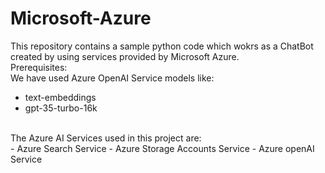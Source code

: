 # Microsoft-Azure
This repository contains a sample python code which wokrs as a ChatBot created by using services provided by Microsoft Azure.
<br>
Prerequisites:
<br>
We have used Azure OpenAI Service models like:
- text-embeddings
- gpt-35-turbo-16k
<br>
The Azure AI Services used in this project are:
<br>
- Azure Search Service
- Azure Storage Accounts Service 
- Azure openAI Service

